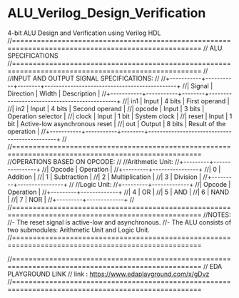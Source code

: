 # ALU_Verilog_Design_Verification
4-bit ALU Design and Verification using Verilog HDL
//====================================================================================================
//                                      ALU SPECIFICATIONS
//====================================================================================================
//
//INPUT AND OUTPUT SIGNAL SPECIFICATIONS:
//
//+-----------+-----------+--------+----------------------------------------------+
//|  Signal   | Direction |  Width |                Description                  |
//+-----------+-----------+--------+----------------------------------------------+
//| in1       | Input     | 4 bits | First operand                               |
//| in2       | Input     | 4 bits | Second operand                              |
//| opcode    | Input     | 3 bits | Operation selector                          |
//| clock     | Input     | 1 bit  | System clock                                |
//| reset     | Input     | 1 bit  | Active-low asynchronous reset               |
//| out       | Output    | 8 bits | Result of the operation                     |
//+-----------+-----------+--------+----------------------------------------------+
//
//====================================================================================================
//OPERATIONS BASED ON OPCODE:
//
//Arithmetic Unit:
//+---------+----------------+
//| Opcode  | Operation      |
//+---------+----------------+
//|   0     | Addition       |
//|   1     | Subtraction    |
//|   2     | Multiplication |
//|   3     | Division       |
//+---------+----------------+
//
//Logic Unit:
//+---------+-------------+
//| Opcode  | Operation   |
//+---------+-------------+
//|   4     | OR          |
//|   5     | AND         |
//|   6     | NAND        |
//|   7     | NOR         |
//+---------+-------------+
//
//====================================================================================================
//NOTES:
//- The reset signal is active-low and asynchronous.
//- The ALU consists of two submodules: Arithmetic Unit and Logic Unit.
//====================================================================================================

//====================================================================================================
//                          EDA PLAYGROUND LINK
//  link : https://www.edaplayground.com/x/gDvz
//====================================================================================================

